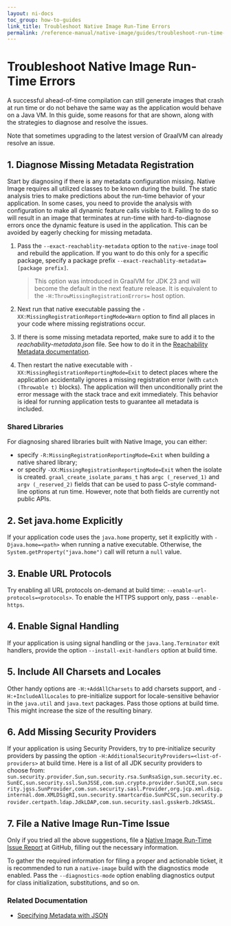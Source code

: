 ```yaml
---
layout: ni-docs
toc_group: how-to-guides
link_title: Troubleshoot Native Image Run-Time Errors
permalink: /reference-manual/native-image/guides/troubleshoot-run-time-errors/
---
```


# Troubleshoot Native Image Run-Time Errors

A successful ahead-of-time compilation can still generate images that crash at run time or do not behave the same way as the application would behave on a Java VM. 
In this guide, some reasons for that are shown, along with the strategies to diagnose and resolve the issues. 

Note that sometimes upgrading to the latest version of GraalVM can already resolve an issue.

## 1. Diagnose Missing Metadata Registration

Start by diagnosing if there is any metadata configuration missing.
Native Image requires all utilized classes to be known during the build.
The static analysis tries to make predictions about the run-time behavior of your application.
In some cases, you need to provide the analysis with configuration to make all dynamic feature calls visible to it.
Failing to do so will result in an image that terminates at run-time with hard-to-diagnose errors once the dynamic feature is used in the application.
This can be avoided by eagerly checking for missing metadata.

1. Pass the `--exact-reachablity-metadata` option to the `native-image` tool and rebuild the application. If you want to do this only for a specific package, specify a package prefix `--exact-reachablity-metadata=[package prefix]`.
    
    > This option was introduced in GraalVM for JDK 23 and will become the default in the next feature release. It is equivalent to the `-H:ThrowMissingRegistrationErrors=` host option.

2. Next run that native executable passing the `-XX:MissingRegistrationReportingMode=Warn` option to find all places in your code where missing registrations occur.

3. If there is some missing metadata reported, make sure to add it to the _reachability-metadata.json_ file. See how to do it in the [Reachability Metadata documentation](https://www.graalvm.org/latest/reference-manual/native-image/metadata/#specifying-metadata-with-json).

4. Then restart the native executable with `-XX:MissingRegistrationReportingMode=Exit` to detect places where the application accidentally ignores a missing registration error (with `catch (Throwable t)` blocks). The application will then unconditionally print the error message with the stack trace and exit immediately. This behavior is ideal for running application tests to guarantee all metadata is included.

### Shared Libraries

For diagnosing shared libraries built with Native Image, you can either:
* specify `-R:MissingRegistrationReportingMode=Exit` when building a native shared library;
* or specify `-XX:MissingRegistrationReportingMode=Exit` when the isolate is created. `graal_create_isolate_params_t` has `argc (_reserved_1)` and `argv (_reserved_2)` fields that can be used to pass C-style command-line options at run time. However, note that both fields are currently not public APIs.

## 2. Set java.home Explicitly

If your application code uses the `java.home` property, set it explicitly with `-Djava.home=<path>` when running a native executable.
Otherwise, the `System.getProperty("java.home")` call will return a `null` value.

## 3. Enable URL Protocols

Try enabling all URL protocols on-demand at build time: `--enable-url-protocols=<protocols>`.
To enable the HTTPS support only, pass `--enable-https`. 

## 4. Enable Signal Handling

If your application is using signal handling or the `java.lang.Terminator` exit handlers, provide the option `--install-exit-handlers` option at build time.

## 5. Include All Charsets and Locales

Other handy options are `-H:+AddAllCharsets` to add charsets support, and `-H:+IncludeAllLocales` to pre-initialize support for locale-sensitive behavior in the `java.util` and `java.text` packages. 
Pass those options at build time.
This might increase the size of the resulting binary.

## 6. Add Missing Security Providers

If your application is using Security Providers, try to pre-initialize security providers by passing the option `-H:AdditionalSecurityProviders=<list-of-providers>` at build time. 
Here is a list of all JDK security providers to choose from:
`sun.security.provider.Sun,sun.security.rsa.SunRsaSign,sun.security.ec.SunEC,sun.security.ssl.SunJSSE,com.sun.crypto.provider.SunJCE,sun.security.jgss.SunProvider,com.sun.security.sasl.Provider,org.jcp.xml.dsig.internal.dom.XMLDSigRI,sun.security.smartcardio.SunPCSC,sun.security.provider.certpath.ldap.JdkLDAP,com.sun.security.sasl.gsskerb.JdkSASL`.

## 7. File a Native Image Run-Time Issue

Only if you tried all the above suggestions, file a [Native Image Run-Time Issue Report](https://github.com/oracle/graal/issues/new?assignees=&labels=native-image%2Cbug%2Crun-time&projects=&template=1_1_native_image_run_time_bug_report.yml&title=%5BNative+Image%5D+) at GitHub, filling out the necessary information. 

To gather the required information for filing a proper and actionable ticket, it is recommended to run a `native-image` build with the diagnostics mode enabled. 
Pass the `--diagnostics-mode` option enabling diagnostics output for class initialization, substitutions, and so on.

### Related Documentation

* [Specifying Metadata with JSON](../ReachabilityMetadata.md#specifying-metadata-with-json)